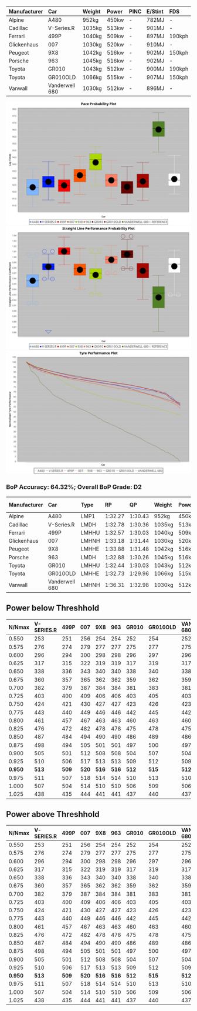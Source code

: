 | Manufacturer | Car            | Weight | Power | PINC    | E/Stint | FDS     |
|:-|:-|:-|:-|:-|:-|:-|
| Alpine       | A480           | 952kg  | 450kw |    -    | 782MJ   |    -    |
| Cadillac     | V-Series.R     | 1035kg | 513kw |    -    | 901MJ   |    -    |
| Ferrari      | 499P           | 1040kg | 509kw |    -    | 897MJ   | 190kph  |
| Glickenhaus  | 007            | 1030kg | 520kw |    -    | 910MJ   |    -    |
| Peugeot      | 9X8            | 1042kg | 516kw |    -    | 902MJ   | 150kph  |
| Porsche      | 963            | 1045kg | 516kw |    -    | 902MJ   |    -    |
| Toyota       | GR010          | 1043kg | 512kw |    -    | 900MJ   | 190kph  |
| Toyota       | GR010OLD       | 1066kg | 515kw |    -    | 907MJ   | 150kph  |
| Vanwall      | Vanderwell 680 | 1030kg | 512kw |    -    | 896MJ   |    -    |

![PACECHART](./IMG/OFFICIAL.png)
![STRAIGHTLINEPERFORMANCECHART](./IMG/OFFICIAL_sp.png)
![TYREPERFORMANCECHART](./IMG/OFFICIAL_tw.png)

### BoP Accuracy: 64.32%; Overall BoP Grade: D2
| Manufacturer | Car            | Type  | RP      | QP      | Weight | Power¹ | Threshhold | PINC    | Power² | E/Stint | AVG Vmax  | FDS     | RDLC | L/Stint | BOP-Grade | Model Accuracy | Model Points | Match%  | SimDiff |
|:-|:-|:-|:-|:-|:-|:-|:-|:-|:-|:-|:-|:-|:-|:-|:-|:-|:-|:-|:-|
| Alpine       | A480           | LMP1  | 1:32.27 | 1:30.43 |  952kg | 450kw  | 0.0kph     |    -    | 450kw  |  782MJ  | 300.28kph |    -    | 0.98 | 37      | -E1       | 68.63%         | 967          | 59.59%  | ±0.11s  |
| Cadillac     | V-Series.R     | LMDH  | 1:32.78 | 1:30.36 | 1035kg | 513kw  | 0.0kph     |    -    | 513kw  |  901MJ  | 304.01kph |    -    | 1.03 | 39      | -B2       | 83.12%         | 1921         | 83.99%  | ±1.58s  |
| Ferrari      | 499P           | LMHHU | 1:32.57 | 1:30.03 | 1040kg | 509kw  | 0.0kph     |    -    | 509kw  |  897MJ  | 308.64kph | 190kph  | 1.04 | 39      | -C1       | 69.49%         | 1950         | 78.76%  | ±1.73s  |
| Glickenhaus  | 007            | LMHNH | 1:33.18 | 1:31.44 | 1030kg | 520kw  | 0.0kph     |    -    | 520kw  |  910MJ  | 305.34kph |    -    | 0.97 | 39      | ~A1       | 89.50%         | 1518         | 100.00% | ±2.57s  |
| Peugeot      | 9X8            | LMHHE | 1:33.88 | 1:31.48 | 1042kg | 516kw  | 0.0kph     |    -    | 516kw  |  902MJ  | 302.21kph | 150kph  | 1.03 | 39      | +C1       | 88.75%         | 2383         | 76.64%  | ±0.93s  |
| Porsche      | 963            | LMDH  | 1:32.88 | 1:30.26 | 1045kg | 516kw  | 0.0kph     |    -    | 516kw  |  902MJ  | 306.57kph |    -    | 1.01 | 39      | -A2       | 81.02%         | 5243         | 90.89%  | ±1.85s  |
| Toyota       | GR010          | LMHHU | 1:32.44 | 1:30.03 | 1043kg | 512kw  | 0.0kph     |    -    | 512kw  |  900MJ  | 307.69kph | 190kph  | 1.04 | 39      | -D1       | 73.70%         | 2701         | 68.29%  | ±1.28s  |
| Toyota       | GR010OLD       | LMHHE | 1:32.73 | 1:29.96 | 1066kg | 515kw  | 0.0kph     |    -    | 515kw  |  907MJ  | 302.57kph | 150kph  | 1.03 | 39      | -C2       | 99.03%         | 1536         | 73.92%  | ±0.55s  |
| Vanwall      | Vanderwell 680 | LMHNH | 1:36.31 | 1:32.98 | 1030kg | 512kw  | 0.0kph     |    -    | 512kw  |  896MJ  | 296.38kph |    -    | 1.02 | 39      | +Ω2       | 97.01%         | 649          | -53.19% | ±0.59s  |

## Power below Threshhold
| N/Nmax    | V-SERIES.R | 499P    | 007     | 9X8     | 963     | GR010   | GR010OLD | VANDERWELL 680 | ​     | RPM      | A480    |
|:-|:-|:-|:-|:-|:-|:-|:-|:-|:-|:-|:-|
|  0.550    |  253       |  251    |  256    |  254    |  254    |  252    |  254     |  252           |  ​    |   --     |   -     |
|  0.575    |  276       |  274    |  279    |  277    |  277    |  275    |  277     |  275           |  ​    |   --     |   -     |
|  0.600    |  296       |  294    |  300    |  298    |  298    |  296    |  297     |  296           |  ​    |   --     |   -     |
|  0.625    |  317       |  315    |  322    |  319    |  319    |  317    |  319     |  317           |  ​    |   --     |   -     |
|  0.650    |  338       |  336    |  343    |  340    |  340    |  338    |  340     |  338           |  ​    |   --     |   -     |
|  0.675    |  360       |  357    |  365    |  362    |  362    |  359    |  362     |  359           |  ​    |   --     |   -     |
|  0.700    |  382       |  379    |  387    |  384    |  384    |  381    |  383     |  381           |  ​    |   --     |   -     |
|  0.725    |  403       |  400    |  409    |  406    |  406    |  403    |  405     |  403           |  ​    |   --     |   -     |
|  0.750    |  424       |  421    |  430    |  427    |  427    |  423    |  426     |  423           |  ​    |   --     |   -     |
|  0.775    |  443       |  440    |  449    |  446    |  446    |  442    |  445     |  442           |  ​    |  5000    |  264    |
|  0.800    |  461       |  457    |  467    |  463    |  463    |  460    |  463     |  460           |  ​    |  5500    |  312    |
|  0.825    |  476       |  472    |  482    |  478    |  478    |  475    |  478     |  475           |  ​    |  6000    |  349    |
|  0.850    |  487       |  484    |  494    |  490    |  490    |  486    |  489     |  486           |  ​    |  6500    |  394    |
|  0.875    |  498       |  494    |  505    |  501    |  501    |  497    |  500     |  497           |  ​    |  7000    |  440    |
|  0.900    |  505       |  501    |  512    |  508    |  508    |  504    |  507     |  504           |  ​    |  7500    |  451    |
|  0.925    |  510       |  506    |  517    |  513    |  513    |  509    |  512     |  509           |  ​    |  8000    |  447    |
| **0.950** | **513**    | **509** | **520** | **516** | **516** | **512** | **515**  | **512**        | **​** | **8500** | **450** |
|  0.975    |  511       |  507    |  518    |  514    |  514    |  510    |  513     |  510           |  ​    |  9000    |  225    |
|  1.000    |  507       |  504    |  514    |  510    |  510    |  506    |  509     |  506           |  ​    |   --     |   -     |
|  1.025    |  438       |  435    |  444    |  441    |  441    |  437    |  440     |  437           |  ​    |   --     |   -     |

## Power above Threshhold
| N/Nmax    | V-SERIES.R | 499P    | 007     | 9X8     | 963     | GR010   | GR010OLD | VANDERWELL 680 | ​     | RPM      | A480    |
|:-|:-|:-|:-|:-|:-|:-|:-|:-|:-|:-|:-|
|  0.550    |  253       |  251    |  256    |  254    |  254    |  252    |  254     |  252           |  ​    |   --     |   -     |
|  0.575    |  276       |  274    |  279    |  277    |  277    |  275    |  277     |  275           |  ​    |   --     |   -     |
|  0.600    |  296       |  294    |  300    |  298    |  298    |  296    |  297     |  296           |  ​    |   --     |   -     |
|  0.625    |  317       |  315    |  322    |  319    |  319    |  317    |  319     |  317           |  ​    |   --     |   -     |
|  0.650    |  338       |  336    |  343    |  340    |  340    |  338    |  340     |  338           |  ​    |   --     |   -     |
|  0.675    |  360       |  357    |  365    |  362    |  362    |  359    |  362     |  359           |  ​    |   --     |   -     |
|  0.700    |  382       |  379    |  387    |  384    |  384    |  381    |  383     |  381           |  ​    |   --     |   -     |
|  0.725    |  403       |  400    |  409    |  406    |  406    |  403    |  405     |  403           |  ​    |   --     |   -     |
|  0.750    |  424       |  421    |  430    |  427    |  427    |  423    |  426     |  423           |  ​    |   --     |   -     |
|  0.775    |  443       |  440    |  449    |  446    |  446    |  442    |  445     |  442           |  ​    |  5000    |  264    |
|  0.800    |  461       |  457    |  467    |  463    |  463    |  460    |  463     |  460           |  ​    |  5500    |  312    |
|  0.825    |  476       |  472    |  482    |  478    |  478    |  475    |  478     |  475           |  ​    |  6000    |  349    |
|  0.850    |  487       |  484    |  494    |  490    |  490    |  486    |  489     |  486           |  ​    |  6500    |  394    |
|  0.875    |  498       |  494    |  505    |  501    |  501    |  497    |  500     |  497           |  ​    |  7000    |  440    |
|  0.900    |  505       |  501    |  512    |  508    |  508    |  504    |  507     |  504           |  ​    |  7500    |  451    |
|  0.925    |  510       |  506    |  517    |  513    |  513    |  509    |  512     |  509           |  ​    |  8000    |  447    |
| **0.950** | **513**    | **509** | **520** | **516** | **516** | **512** | **515**  | **512**        | **​** | **8500** | **450** |
|  0.975    |  511       |  507    |  518    |  514    |  514    |  510    |  513     |  510           |  ​    |  9000    |  225    |
|  1.000    |  507       |  504    |  514    |  510    |  510    |  506    |  509     |  506           |  ​    |   --     |   -     |
|  1.025    |  438       |  435    |  444    |  441    |  441    |  437    |  440     |  437           |  ​    |   --     |   -     |
